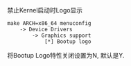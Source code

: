 禁止Kernel启动时Logo显示

```
make ARCH=x86_64 menuconfig
    -> Device Drivers
        -> Graphics support
            [*] Bootup logo
```

将Bootup Logo特性关闭设置为N, 默认是Y. 